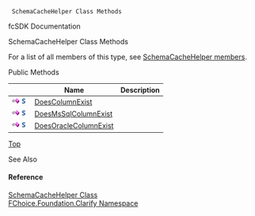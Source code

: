 ﻿     SchemaCacheHelper Class Methods                                                   

fcSDK Documentation

SchemaCacheHelper Class Methods

For a list of all members of this type, see [SchemaCacheHelper members](fcSDK~FChoice.Foundation.Clarify.SchemaCacheHelper_members.md).

Public Methods

|   | Name | Description |
| --- | --- | --- |
| ![Public Method](dotnetimages/publicMethod.png)![static (Shared in Visual Basic)](dotnetimages/static.png) | [DoesColumnExist](fcSDK~FChoice.Foundation.Clarify.SchemaCacheHelper~DoesColumnExist.md) |   |
| ![Public Method](dotnetimages/publicMethod.png)![static (Shared in Visual Basic)](dotnetimages/static.png) | [DoesMsSqlColumnExist](fcSDK~FChoice.Foundation.Clarify.SchemaCacheHelper~DoesMsSqlColumnExist.md) |   |
| ![Public Method](dotnetimages/publicMethod.png)![static (Shared in Visual Basic)](dotnetimages/static.png) | [DoesOracleColumnExist](fcSDK~FChoice.Foundation.Clarify.SchemaCacheHelper~DoesOracleColumnExist.md) |   |

[Top](#top)

See Also

#### Reference

[SchemaCacheHelper Class](fcSDK~FChoice.Foundation.Clarify.SchemaCacheHelper.md)  
[FChoice.Foundation.Clarify Namespace](fcSDK~FChoice.Foundation.Clarify_namespace.md)